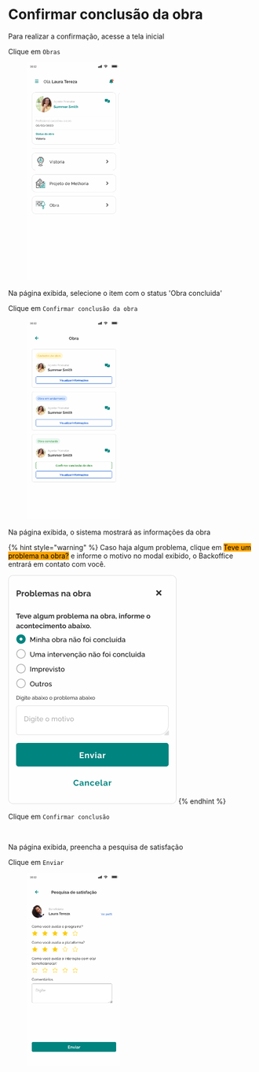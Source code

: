 # Confirmar conclusão da obra

Para realizar a confirmação, acesse a tela inicial&#x20;

Clique em `Obras`

<figure><img src="../.gitbook/assets/Beneficiario - Home - ativo (1).png" alt="" width="188"><figcaption></figcaption></figure>

Na página exibida, selecione o item com o status 'Obra concluida'

Clique em `Confirmar conclusão da obra`

<figure><img src="../.gitbook/assets/Cadastro da obra (4).png" alt="" width="188"><figcaption></figcaption></figure>

Na página exibida, o sistema mostrará as informações da obra

{% hint style="warning" %}
Caso haja algum problema, clique em <mark style="background-color:orange;">Teve um problema na obra?</mark> e informe o motivo no modal exibido, o Backoffice entrará em contato com você.

<img src="../.gitbook/assets/Rescindir contrato (7).png" alt="" data-size="original">
{% endhint %}

Clique em `Confirmar conclusão`

<figure><img src="../.gitbook/assets/Conclusão da Obra (3).png" alt="" width="188"><figcaption></figcaption></figure>

Na página exibida, preencha a pesquisa de satisfação

Clique em `Enviar`

<figure><img src="../.gitbook/assets/Pesquisa de satisfação (4).png" alt="" width="188"><figcaption></figcaption></figure>
